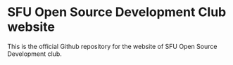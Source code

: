 # SFU Open Source Development Club website

This is the official Github repository for the website of SFU Open Source Development club.